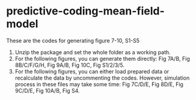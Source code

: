 # predictive-coding-mean-field-model

These are the codes for generating figure 7-10, S1-S5

1. Unzip the package and set the whole folder as a working path. 
2. For the following figures, you can generate them directly: Fig 7A/B, Fig 8B/C/F/G/H, Fig 9A/B, Fig 10C, Fig S1/2/3/5. 
3. For the following figures, you can either load prepared data or recalculate the data by uncommenting the codes. However, simulation process in these files may take some time: Fig 7C/D/E, Fig 8D/E, Fig 9C/D/E, Fig 10A/B, Fig S4. 
